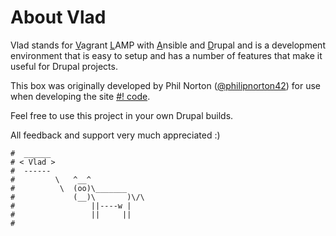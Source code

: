 <h1>About Vlad</h1>

Vlad stands for <u>V</u>agrant <u>L</u>AMP with <u>A</u>nsible and <u>D</u>rupal and is a development environment 
that is easy to setup and has a number of features that make it useful for Drupal projects.

This box was originally developed by Phil Norton ([@philipnorton42](http://www.twitter.com/philipnorton42)) for use 
when developing the site [#! code](http://www.hashbangcode.com/).

Feel free to use this project in your own Drupal builds.

All feedback and support very much appreciated :)

    #  ______
    # < Vlad >
    #  ------
    #         \   ^__^
    #          \  (oo)\_______
    #             (__)\       )\/\
    #                 ||----w |
    #                 ||     ||
    #
